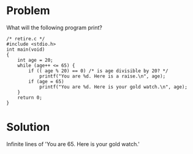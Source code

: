 # Problem
What will the following program print?

    /* retire.c */ 
    #include <stdio.h> 
    int main(void)
    {
        int age = 20;
        while (age++ <= 65) {
            if (( age % 20) == 0) /* is age divisible by 20? */ 
                printf("You are %d. Here is a raise.\n", age);
            if (age = 65)
                printf("You are %d. Here is your gold watch.\n", age);
        }
        return 0; 
    }

# Solution

    
Infinite lines of 'You are 65. Here is your gold watch.'
